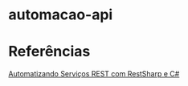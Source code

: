 # automacao-api


# Referências
[Automatizando Serviços REST com RestSharp e C#](https://medium.com/@ronilsonribeiro/automatizando-servi%C3%A7os-rest-com-restsharp-e-c-ab2a95691afb)
